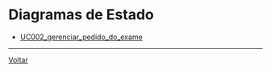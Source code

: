 # Diagramas de Estado

- [UC002_gerenciar_pedido_do_exame](UC002_gerenciar_pedido_do_exame.md)


---

[Voltar](../README.md)

